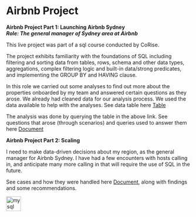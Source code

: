 <h1> Airbnb Project</h1>

**Airbnb Project Part 1: Launching Airbnb Sydney**
<br/>
***Role: The general manager of Sydney area at Airbnb***

This live project was part of a sql course conducted by CoRise.

The project exhibits familiarity with the foundations of SQL including filtering and sorting data from tables, rows,
schema and other data types, aggregations, complex filtering logic and built-in data/strong predicates,
and implementing the GROUP BY and HAVING clause.

In this role we carried out some analyses to find out more about the properties onboarded by my team and answered certain questions as they arose.
We already had cleaned data for our analysis process. We used the data available to help with the analyses. See data table here [Table](https://github.com/LJ-Luka/LJ-Luka.github.io/blob/main/Airbnb_sydney_data_tables.png)

The analysis was done by querying the table in the above link. See questions that arose (through scenarios) and queries used to answer them here [Document](https://github.com/LJ-Luka/LJ-Luka.github.io/blob/main/Airbnb_Sydney_Project)


**Airbnb Project Part 2: Scaling**

I need to make data-driven decisions about my region, as the general manager for Airbnb Sydney. I have had a few encounters with hosts calling in, and anticipate many more calling in that will require the use of SQL in the future.

See cases and how they were handled here [Document](https://github.com/LJ-Luka/LJ-Luka.github.io/blob/main/Airbnb_Sydney_Project), along with findings and some recommendations.


<img src="https://cdn.jsdelivr.net/gh/devicons/devicon/icons/mysql/mysql-plain-wordmark.svg" alt="mysql" width="40" height="40"/>